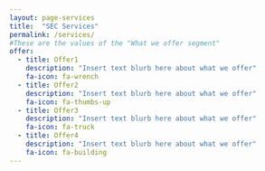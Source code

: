 ```yaml
---
layout: page-services
title:  "SEC Services"
permalink: /services/
#These are the values of the "What we offer segment"
offer:
  - title: Offer1
    description: "Insert text blurb here about what we offer"
    fa-icon: fa-wrench
  - title: Offer2
    description: "Insert text blurb here about what we offer"
    fa-icon: fa-thumbs-up
  - title: Offer3
    description: "Insert text blurb here about what we offer"
    fa-icon: fa-truck
  - title: Offer4
    description: "Insert text blurb here about what we offer"
    fa-icon: fa-building
---
```

